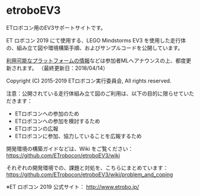 # etroboEV3

ETロボコン用のEV3サポートサイトです。

ET ロボコン 2019 にて使用する、LEGO Mindstorms EV3 を使用した走行体の、組み立て図や環境構築手順、およびサンプルコードを公開しています。

[利用可能なプラットフォームの情報](https://github.com/ETrobocon/etroboEV3/wiki)などは参加者MLへアナウンスの上、都度更新されます。
（最終更新日：2018/04/14）

Copyright (C) 2015-2019 ETロボコン実行委員会, All rights reserved.

注意：公開されている走行体組み立て図のご利用は、以下の目的に限らせていただきます：

- ETロボコンへの参加のため
- ETロボコンへの参加を検討するため
- ETロボコンの広報
- ETロボコンに参加、協力していることを広報するため

開発環境の構築ガイドなどは、Wiki をご覧ください： https://github.com/ETrobocon/etroboEV3/wiki

それぞれの開発環境での、課題と対処を、こちらにまとめています： https://github.com/ETrobocon/etroboEV3/wiki/problem_and_coping

※ET ロボコン 2019 公式サイト： http://www.etrobo.jp/
